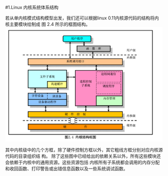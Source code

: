 #1.Linux 内核系统体系结构

若从单内核模式结构模型出发，我们还可以根据linux 0.11内核源代码的结构将内核主要模块绘制成 图 2.4 所示的框图结构。
![](res/g2.4.png)

其中内核级中的几个方框，除了硬件控制方框以外，其它粗线方框分别对应内核源代码的目录组织结 构。
除了这些图中已经给出的依赖关系以外，所有这些模块还会依赖于内核中的通用资源。这些资源包括 内核所有子系统都会调用的内存分配和收回函数、打印警告或出错信息函数以及一些系统调试函数。